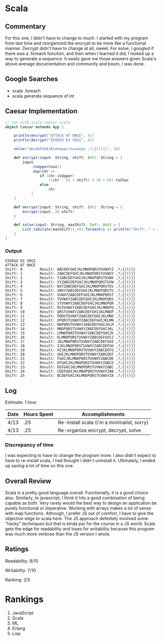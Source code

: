 # Scala

## Commentary

For this one, I didn't have to change to much. I started with my program from last time and reorganized the encrypt to be more like a functional manner. Decrypt didn't have to change at all, sweet. For solve, I googled if there was a .foreach function, and then when I learned it did, I looked up a way to generate a sequence. It easily gave me those answers given Scala's above average documentation and community and boom, I was done.

## Google Searches

- scala .foreach
- scala generate sequence of int

## Caesar Implementation

```scala
// run with scala caesar.scala
object Caesar extends App {

    println(encrypt("ATTACK AT ONCE", 4))
    println(decrypt("EXXEGO EX SRGI", 4))

    solve("abcdeFGHIJKLmnopqrstuvwxyz ,?;{[()]}", 26)

    def encrypt(input: String, shift: Int): String = {
        input
            .toUpperCase()
            .map(chr => 
                if (chr.isUpper) 
                    ((chr - 65 + shift) % 26 + 65).toChar 
                else 
                    chr
            )
    }

    def decrypt(input: String, shift: Int): String = {
        encrypt(input, 26-shift)
    }

    def solve(input: String, maxShift: Int): Unit = {
        List.tabulate(maxShift)(_+0).foreach(i => println("Shift: " + i + "\tResult: " + decrypt(input, i)))
    }
}
```

### Output

```
EXXEGO EX SRGI
ATTACK AT ONCE
Shift: 0        Result: ABCDEFGHIJKLMNOPQRSTUVWXYZ ,?;{[()]}
Shift: 1        Result: ZABCDEFGHIJKLMNOPQRSTUVWXY ,?;{[()]}
Shift: 2        Result: YZABCDEFGHIJKLMNOPQRSTUVWX ,?;{[()]}
Shift: 3        Result: XYZABCDEFGHIJKLMNOPQRSTUVW ,?;{[()]}
Shift: 4        Result: WXYZABCDEFGHIJKLMNOPQRSTUV ,?;{[()]}
Shift: 5        Result: VWXYZABCDEFGHIJKLMNOPQRSTU ,?;{[()]}
Shift: 6        Result: UVWXYZABCDEFGHIJKLMNOPQRST ,?;{[()]}
Shift: 7        Result: TUVWXYZABCDEFGHIJKLMNOPQRS ,?;{[()]}
Shift: 8        Result: STUVWXYZABCDEFGHIJKLMNOPQR ,?;{[()]}
Shift: 9        Result: RSTUVWXYZABCDEFGHIJKLMNOPQ ,?;{[()]}
Shift: 10       Result: QRSTUVWXYZABCDEFGHIJKLMNOP ,?;{[()]}
Shift: 11       Result: PQRSTUVWXYZABCDEFGHIJKLMNO ,?;{[()]}
Shift: 12       Result: OPQRSTUVWXYZABCDEFGHIJKLMN ,?;{[()]}
Shift: 13       Result: NOPQRSTUVWXYZABCDEFGHIJKLM ,?;{[()]}
Shift: 14       Result: MNOPQRSTUVWXYZABCDEFGHIJKL ,?;{[()]}
Shift: 15       Result: LMNOPQRSTUVWXYZABCDEFGHIJK ,?;{[()]}
Shift: 16       Result: KLMNOPQRSTUVWXYZABCDEFGHIJ ,?;{[()]}
Shift: 17       Result: JKLMNOPQRSTUVWXYZABCDEFGHI ,?;{[()]}
Shift: 18       Result: IJKLMNOPQRSTUVWXYZABCDEFGH ,?;{[()]}
Shift: 19       Result: HIJKLMNOPQRSTUVWXYZABCDEFG ,?;{[()]}
Shift: 20       Result: GHIJKLMNOPQRSTUVWXYZABCDEF ,?;{[()]}
Shift: 21       Result: FGHIJKLMNOPQRSTUVWXYZABCDE ,?;{[()]}
Shift: 22       Result: EFGHIJKLMNOPQRSTUVWXYZABCD ,?;{[()]}
Shift: 23       Result: DEFGHIJKLMNOPQRSTUVWXYZABC ,?;{[()]}
Shift: 24       Result: CDEFGHIJKLMNOPQRSTUVWXYZAB ,?;{[()]}
Shift: 25       Result: BCDEFGHIJKLMNOPQRSTUVWXYZA ,?;{[()]}
```

## Log

Estimate: 1 hour

| Date | Hours Spent | Accomplishments                            |
| ---- | ----------- | ------------------------------------------ |
| 4/13 | .25         | Re-install scala (i'm a minimalist, sorry) |
| 4/13 | .25         | Re-organize encrypt, decrypt, solve        |

### Discrepancy of time

I was expecting to have to change the program more. I also didn't expect to have to re-install scala, I had thought I didn't uninstall it. Ultimately, I ended up saving a lot of time on this one.

## Overall Review

Scala  is a pretty good language overall. Functionally, it is a good choice also. Similarly, to javascript, I think it hits a good combination of being capable as both. Very rarely would the best way to design an application be purely functional or imperative. Working with arrays makes a lot of sense with map functions. Although, I prefer JS out of comfort, I have to give the objective edge to scala here. The JS approach definitely involved some "hacky" techniques but that is kinda par for the course in a JS world. Scala gets the edge for readability and loses for writability because this program was much more verbose than the JS version I wrote.

## Ratings

Readability: 8/10

Writability: 7/10

Ranking: 2/5

# Rankings

1. JavaScript
2. Scala
3. ML
4. Erlang
5. Lisp